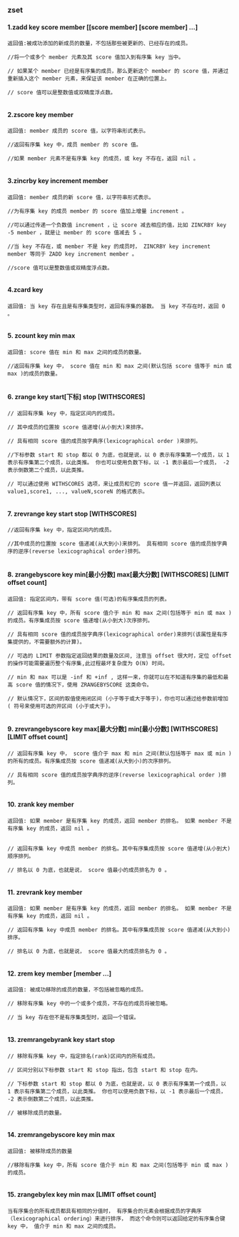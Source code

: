 ### zset

#### 1.zadd key score member [[score member] [score member] …]

````
返回值:被成功添加的新成员的数量，不包括那些被更新的、已经存在的成员。
    
//将一个或多个 member 元素及其 score 值加入到有序集 key 当中。
  
// 如果某个 member 已经是有序集的成员，那么更新这个 member 的 score 值，并通过重新插入这个 member 元素，来保证该 member 在正确的位置上。
   
// score 值可以是整数值或双精度浮点数。
   
````

#### 2.zscore key member

````
返回值: member 成员的 score 值，以字符串形式表示。
     
//返回有序集 key 中，成员 member 的 score 值。
  
//如果 member 元素不是有序集 key 的成员，或 key 不存在，返回 nil 。
  
````

#### 3.zincrby key increment member

````
返回值: member 成员的新 score 值，以字符串形式表示。
     
//为有序集 key 的成员 member 的 score 值加上增量 increment 。
  
//可以通过传递一个负数值 increment ，让 score 减去相应的值，比如 ZINCRBY key -5 member ，就是让 member 的 score 值减去 5 。
  
//当 key 不存在，或 member 不是 key 的成员时， ZINCRBY key increment member 等同于 ZADD key increment member 。
  
//score 值可以是整数值或双精度浮点数。
  
````

#### 4.zcard key

````
返回值: 当 key 存在且是有序集类型时，返回有序集的基数。 当 key 不存在时，返回 0 。
     
````

#### 5. zcount key min max

````
返回值: score 值在 min 和 max 之间的成员的数量。
     
//返回有序集 key 中， score 值在 min 和 max 之间(默认包括 score 值等于 min 或 max )的成员的数量。
  
````

#### 6. zrange key start[下标] stop [WITHSCORES]

````
// 返回有序集 key 中，指定区间内的成员。
   
// 其中成员的位置按 score 值递增(从小到大)来排序。
   
// 具有相同 score 值的成员按字典序(lexicographical order )来排列。
   
//下标参数 start 和 stop 都以 0 为底，也就是说，以 0 表示有序集第一个成员，以 1 表示有序集第二个成员，以此类推。 你也可以使用负数下标，以 -1 表示最后一个成员， -2 表示倒数第二个成员，以此类推。
  
// 可以通过使用 WITHSCORES 选项，来让成员和它的 score 值一并返回，返回列表以 value1,score1, ..., valueN,scoreN 的格式表示。
   
````

#### 7. zrevrange key start stop [WITHSCORES]

````
//返回有序集 key 中，指定区间内的成员。
  
//其中成员的位置按 score 值递减(从大到小)来排列。 具有相同 score 值的成员按字典序的逆序(reverse lexicographical order)排列。
  
````

#### 8. zrangebyscore key min[最小分数] max[最大分数] [WITHSCORES] [LIMIT offset count]

````
返回值: 指定区间内，带有 score 值(可选)的有序集成员的列表。
     
// 返回有序集 key 中，所有 score 值介于 min 和 max 之间(包括等于 min 或 max )的成员。有序集成员按 score 值递增(从小到大)次序排列。
   
// 具有相同 score 值的成员按字典序(lexicographical order)来排列(该属性是有序集提供的，不需要额外的计算)。
   
// 可选的 LIMIT 参数指定返回结果的数量及区间, 注意当 offset 很大时，定位 offset 的操作可能需要遍历整个有序集,此过程最坏复杂度为 O(N) 时间。

// min 和 max 可以是 -inf 和 +inf , 这样一来，你就可以在不知道有序集的最低和最高 score 值的情况下，使用 ZRANGEBYSCORE 这类命令。
   
// 默认情况下，区间的取值使用闭区间 (小于等于或大于等于)，你也可以通过给参数前增加 ( 符号来使用可选的开区间 (小于或大于)。
   
````

#### 9. zrevrangebyscore key max[最大分数] min[最小分数] [WITHSCORES] [LIMIT offset count]

````
// 返回有序集 key 中， score 值介于 max 和 min 之间(默认包括等于 max 或 min )的所有的成员。有序集成员按 score 值递减(从大到小)的次序排列。
   
// 具有相同 score 值的成员按字典序的逆序(reverse lexicographical order )排列。
   
````

#### 10. zrank key member

````
返回值: 如果 member 是有序集 key 的成员，返回 member 的排名。 如果 member 不是有序集 key 的成员，返回 nil 。
     

// 返回有序集 key 中成员 member 的排名。其中有序集成员按 score 值递增(从小到大)顺序排列。
   
// 排名以 0 为底，也就是说， score 值最小的成员排名为 0 。
   
````

#### 11. zrevrank key member

````
返回值: 如果 member 是有序集 key 的成员，返回 member 的排名。 如果 member 不是有序集 key 的成员，返回 nil 。
     
// 返回有序集 key 中成员 member 的排名。其中有序集成员按 score 值递减(从大到小)排序。
   
// 排名以 0 为底，也就是说， score 值最大的成员排名为 0 。
   

````

#### 12. zrem key member [member …]

````
返回值: 被成功移除的成员的数量，不包括被忽略的成员。
     
// 移除有序集 key 中的一个或多个成员，不存在的成员将被忽略。
   
// 当 key 存在但不是有序集类型时，返回一个错误。
  
````

#### 13. zremrangebyrank key start stop

````
// 移除有序集 key 中，指定排名(rank)区间内的所有成员。
   
// 区间分别以下标参数 start 和 stop 指出，包含 start 和 stop 在内。
   
// 下标参数 start 和 stop 都以 0 为底，也就是说，以 0 表示有序集第一个成员，以 1 表示有序集第二个成员，以此类推。 你也可以使用负数下标，以 -1 表示最后一个成员， -2 表示倒数第二个成员，以此类推。
   
// 被移除成员的数量。
   

````

#### 14. zremrangebyscore key min max

````
返回值: 被移除成员的数量

//移除有序集 key 中，所有 score 值介于 min 和 max 之间(包括等于 min 或 max )的成员。
  
````

#### 15. zrangebylex  key min max [LIMIT offset count]

````
当有序集合的所有成员都具有相同的分值时， 有序集合的元素会根据成员的字典序（lexicographical ordering）来进行排序， 而这个命令则可以返回给定的有序集合键 key 中， 值介于 min 和 max 之间的成员。

````






















